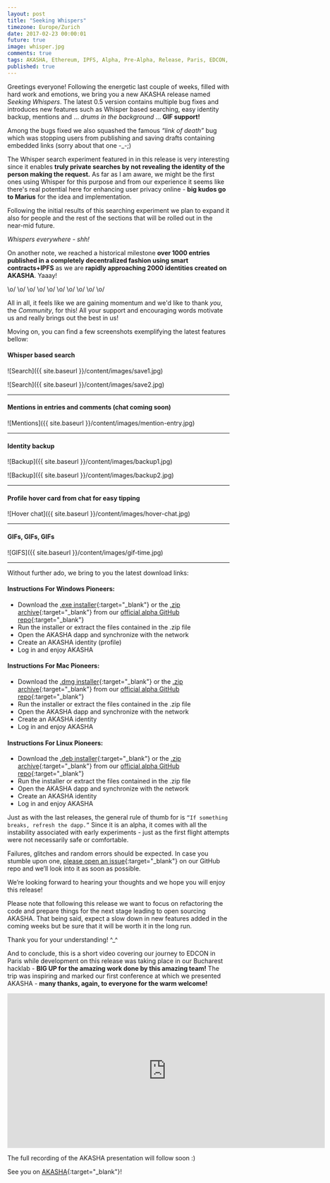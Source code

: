 ```yaml
---
layout: post
title: "Seeking Whispers"
timezone: Europe/Zurich
date: 2017-02-23 00:00:01
future: true
image: whisper.jpg
comments: true
tags: AKASHA, Ethereum, IPFS, Alpha, Pre-Alpha, Release, Paris, EDCON, Conference
published: true
---
```


Greetings everyone! Following the energetic last couple of weeks, filled with hard work and emotions, we bring you a new AKASHA release named *Seeking Whispers*. The latest 0.5 version contains multiple bug fixes and introduces new features such as Whisper based searching, easy identity backup, mentions and … *drums in the background* … **GIF support!**

Among the bugs fixed we also squashed the famous *“link of death”* bug which was stopping users from publishing and saving drafts containing embedded links (sorry about that one -_-;)

The Whisper search experiment featured in in this release is very interesting since it enables **truly private searches by not revealing the identity of the person making the request.** As far as I am aware, we might be the first ones using Whisper for this purpose and from our experience it seems like there's real potential here for enhancing user privacy online - **big kudos go to Marius** for the idea and implementation. 

Following the initial results of this searching experiment we plan to expand it also for people and the rest of the sections that will be rolled out in the near-mid future. 

*Whispers everywhere - shh!*

On another note, we reached a historical milestone **over 1000 entries published in a completely decentralized fashion using smart contracts+IPFS** as we are **rapidly approaching 2000 identities created on AKASHA**. Yaaay! 

\o/ \o/ \o/ \o/ \o/ \o/ \o/ \o/ \o/ \o/

All in all, it feels like we are gaining momentum and we'd like to thank *you*, the *Community*, for this! All your support and encouraging words motivate us and really brings out the best in us!

Moving on, you can find a few screenshots exemplifying the latest features bellow:

#### Whisper based search

![Search]({{ site.baseurl }}/content/images/save1.jpg)

![Search]({{ site.baseurl }}/content/images/save2.jpg)

--------

#### Mentions in entries and comments (chat coming soon)

![Mentions]({{ site.baseurl }}/content/images/mention-entry.jpg)


--------

#### Identity backup


![Backup]({{ site.baseurl }}/content/images/backup1.jpg)

![Backup]({{ site.baseurl }}/content/images/backup2.jpg)

--------

#### Profile hover card from chat for easy tipping

![Hover chat]({{ site.baseurl }}/content/images/hover-chat.jpg)

--------

#### GIFs, GIFs, GIFs

![GIFS]({{ site.baseurl }}/content/images/gif-time.jpg)

---------

Without further ado, we bring to you the latest download links:

#### Instructions For Windows Pioneers:

* Download the [.exe installer](https://github.com/AkashaProject/Alpha/releases/download/0.5.0/AKASHA-win-x64-0.5.0.exe){:target="_blank"} or the [.zip archive](https://github.com/AkashaProject/Alpha/releases/download/0.5.0/AKASHA-win-x64-0.5.0.zip){:target="_blank"} from our [official alpha GitHub repo](https://github.com/AkashaProject/Alpha/releases/tag/0.5.0){:target="_blank"}
*	Run the installer or extract the files contained in the .zip file
*	Open the AKASHA dapp and synchronize with the network
*	Create an AKASHA identity (profile)
*	Log in and enjoy AKASHA

#### Instructions For Mac Pioneers:

*	Download the [.dmg installer](https://github.com/AkashaProject/Alpha/releases/download/0.5.0/AKASHA-macosx-0.5.0.dmg){:target="_blank"} or the [.zip archive](https://github.com/AkashaProject/Alpha/releases/download/0.5.0/AKASHA-macosx-0.5.0.zip){:target="_blank"} from our [official alpha GitHub repo](https://github.com/AkashaProject/Alpha/releases/tag/0.5.0){:target="_blank"}
*	Run the installer or extract the files contained in the .zip file
*	Open the AKASHA dapp and synchronize with the network
*	Create an AKASHA identity
*	Log in and enjoy AKASHA

#### Instructions For Linux Pioneers:

*	Download the [.deb installer](https://github.com/AkashaProject/Alpha/releases/download/0.5.0/AKASHA-linux-x64-0.5.0.deb){:target="_blank"} or the [.zip archive](https://github.com/AkashaProject/Alpha/releases/download/0.5.0/AKASHA-linux-x64-0.5.0.zip){:target="_blank"} from our [official alpha GitHub repo](https://github.com/AkashaProject/Alpha/releases/tag/0.5.0){:target="_blank"}
*	Run the installer or extract the files contained in the .zip file
*	Open the AKASHA dapp and synchronize with the network
*	Create an AKASHA identity
*	Log in and enjoy AKASHA


Just as with the last releases, the general rule of thumb for is `“If something breaks, refresh the dapp.”` Since it is an alpha, it comes with all the instability associated with early experiments - just as the first flight attempts were not necessarily safe or comfortable. 

Failures, glitches and random errors should be expected. In case you stumble upon one, [please open an issue](https://github.com/AkashaProject/Alpha/issues){:target="_blank"} on our GitHub repo and we’ll look into it as soon as possible. 

We’re looking forward to hearing your thoughts and we hope you will enjoy this release!

Please note that following this release we want to focus on refactoring the code and prepare things for the next stage leading to open sourcing AKASHA. That being said, expect a slow down in new features added in the coming weeks but be sure that it will  be worth it in the long run.

Thank you for your understanding! ^_^

And to conclude, this is a short video covering our journey to EDCON in Paris while development on this release was taking place in our Bucharest hacklab - **BIG UP for the amazing work done by this amazing team!** The trip was inspiring and marked our first conference at which we presented AKASHA - **many thanks, again, to everyone for the warm welcome!** 

<iframe width="720" height="350" src="https://www.youtube.com/embed/EL26iitQ8gM" frameborder="0" allowfullscreen></iframe>

The full recording of the AKASHA presentation will follow soon :)

See you on [AKASHA](http://akasha.world/){:target="_blank"}!
